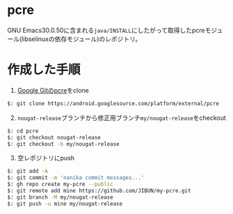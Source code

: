 # pcre
GNU Emacs30.0.50に含まれる`java/INSTALL`にしたがって取得したpcreモジュール(libselinuxの依存モジュール)のレポジトリ。

# 作成した手順

1. [Google Gitのpcre](https://android.googlesource.com/platform/external/pcre)をclone

```bash
$: git clone https://android.googlesource.com/platform/external/pcre
```

2. `nougat-release`ブランチから修正用ブランチ`my/nougat-release`をcheckout

```bash
$: cd pcre
$: git checkout nougat-release
$: git checkout -b my/nougat-release
```

3. 空レポジトリにpush

```bash
$: git add -A
$: git commit -m 'nanika commit messages...'
$: gh repo create my-pcre --public
$: git remote add mine https://github.com/JIBUN/my-pcre.git
$: git branch -M my/nougat-release
$: git push -u mine my/nougat-release
```
